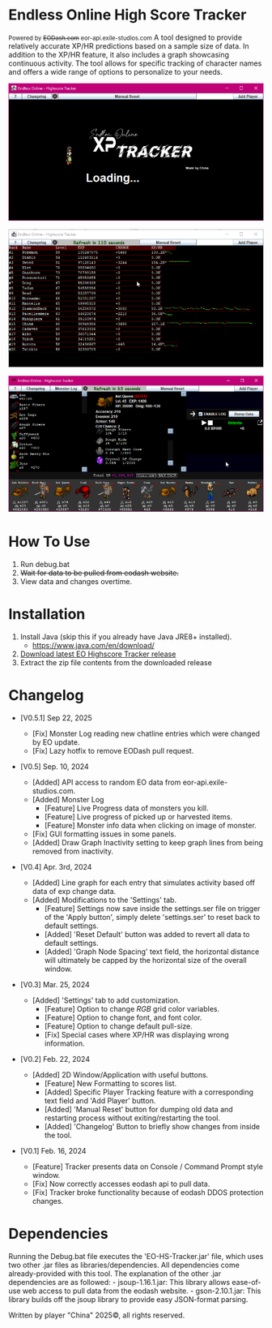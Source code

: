 # Endless Online High Score Tracker
<small>Powered by ~~EODash.com~~ eor-api.exile-studios.com</small>
A tool designed to provide relatively accurate XP/HR predictions based on a sample size of data. In addition to the XP/HR feature, it also includes a graph showcasing continuous activity. The tool allows for specific tracking of character names and offers a wide range of options to personalize to your needs.
 


![alt text](https://github.com/Honorabl3/EO-HS-Tracker/blob/main/EO-HS-Tracker/images/picture1.png?raw=true)

![alt text](https://github.com/Honorabl3/EO-HS-Tracker/blob/main/EO-HS-Tracker/images/picture2.png?raw=true)

![alt text](https://github.com/Honorabl3/EO-HS-Tracker/blob/main/EO-HS-Tracker/images/picture3.png?raw=true)

# How To Use
 1. Run debug.bat
 2. ~~Wait for data to be pulled from eodash website.~~
 3. View data and changes overtime.

# Installation
 1. Install Java (skip this if you already have Java JRE8+ installed).
	 - https://www.java.com/en/download/
 2. [Download latest EO Highscore Tracker release](https://github.com/Honorabl3/EO-HS-Tracker/releases/tag/v0.4)
 3. Extract the zip file contents from the downloaded release


# Changelog
 - [V0.5.1] Sep 22, 2025
	- [Fix] Monster Log reading new chatline entries which were changed by EO update.
	- [Fix] Lazy hotfix to remove EODash pull request.
 - [V0.5] Sep. 10, 2024
	- [Added] API access to random EO data from eor-api.exile-studios.com.
	- [Added] Monster Log
		- [Feature] Live Progress data of monsters you kill.
		- [Feature] Live progress of picked up or harvested items.
		- [Feature] Monster info data when clicking on image of monster.
	- [Fix] GUI formatting issues in some panels.
	- [Added] Draw Graph Inactivity setting to keep graph lines from being removed from inactivity.
 - [V0.4] Apr. 3rd, 2024
	- [Added] Line graph for each entry that simulates activity based off data of exp change data.
	- [Added] Modifications to the 'Settings' tab.
		- [Feature] Settings now save inside the settings.ser file on trigger of the 'Apply button', simply delete 'settings.ser' to reset back to default settings.
		- [Added] 'Reset Default' button was added to revert all data to default settings.
		- [Added] 'Graph Node Spacing' text field, the horizontal distance will ultimately be capped by the horizontal size of the overall window.

- [V0.3] Mar. 25, 2024
	- [Added] 'Settings' tab to add customization.
		- [Feature] Option to change *RGB* grid color variables.
		- [Feature] Option to change font, and font color.
		- [Feature] Option to change default pull-size.
		- [Fix] Special cases where XP/HR was displaying wrong information.
- [V0.2] Feb. 22, 2024
	- [Added] 2D Window/Application with useful buttons.
		- [Feature] New Formatting to scores list.
		- [Added] Specific Player Tracking feature with a corresponding text field and 'Add Player' button.
		- [Added] 'Manual Reset' button for dumping old data and restarting process without exiting/restarting the tool.
		- [Added] 'Changelog' Button to briefly show changes from inside the tool.

- [V0.1] Feb. 16, 2024
	- [Feature] Tracker presents data on Console / Command Prompt style window.
	- [Fix] Now correctly accesses eodash api to pull data.
	- [Fix] Tracker broke functionality because of eodash DDOS protection changes.


# Dependencies

Running the Debug.bat file executes the 'EO-HS-Tracker.jar' file, which uses two other .jar files as libraries/dependencies. All dependencies come already-provided with this tool. The explanation of the other .jar dependencies are as followed:
	- jsoup-1.16.1.jar: This library allows ease-of-use web access to pull data from the eodash website.
	- gson-2.10.1.jar: This library builds off the jsoup library to provide easy JSON-format parsing.



Written by player "China" 2025©, all rights reserved.
